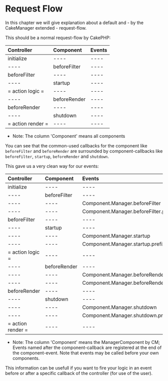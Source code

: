 Request Flow
============

In this chapter we will give explanation about a default and - by the CakeManager extended - request-flow.

This should be a normal request-flow by CakePHP:

Controller              | Component             | Events
:------------           | :-------------        | :------------
initialize              | ----                  | ----
----                    | beforeFilter          | ---- 
beforeFilter            | ----                  | ----
----                    | startup               | ---- 
= action logic =        | ----                  | ----
----                    | beforeRender          | ---- 
beforeRender            | ----                  | ----
----                    | shutdown              | ---- 
= action render =       | ----                  | ----            

* Note: The column 'Component' means all components

You can see that the common-used callbacks for the component like `beforeFilter` and `beforeRender` are surrounded by component-callbacks like `beforeFilter`, `startup`, `beforeRender` and `shutdown`.

This gave us a very clean way for our events:

| Controller              | Component             | Events                                  |
| :------------           | :-------------        | :------------                           |
| initialize              | ----                  | ----                                    |
| ----                    | beforeFilter          | ----                                    |
| ----                    | ----                  | Component.Manager.beforeFilter          |
| ----                    | ----                  | Component.Manager.beforeFilter.prefix   |
| beforeFilter            | ----                  | ----                                    |
| ----                    | startup               | ----                                    |
| ----                    | ----                  | Component.Manager.startup               |
| ----                    | ----                  | Component.Manager.startup.prefix        |
| = action logic =        | ----                  | ----                                    |
| ----                    | beforeRender          | ----                                    |
| ----                    | ----                  | Component.Manager.beforeRender          |
| ----                    | ----                  | Component.Manager.beforeRender.prefix   |
| beforeRender            | ----                  | ----                                    |
| ----                    | shutdown              | ----                                    |
| ----                    | ----                  | Component.Manager.shutdown              |
| ----                    | ----                  | Component.Manager.shutdown.prefix       |
| = action render =       | ----                  | ----                                    |

* Note: The column 'Component' means the ManagerComponent by CM; Events named after the component-callback are registered at the end of the component-event. Note that events may be called before your own components.

This information can be usefull if you want to fire your logic in an event before or after a specific callback of the controller (for use of the user).